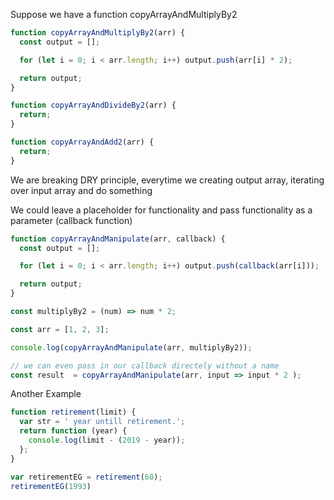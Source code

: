 Suppose we have a function copyArrayAndMultiplyBy2

```js
function copyArrayAndMultiplyBy2(arr) {
  const output = [];

  for (let i = 0; i < arr.length; i++) output.push(arr[i] * 2);

  return output;
}

function copyArrayAndDivideBy2(arr) {
  return;
}

function copyArrayAndAdd2(arr) {
  return;
}
```

We are breaking DRY principle, everytime we creating output array, iterating over input array and do something

We could leave a placeholder for functionality and pass functionality as a parameter (callback function)

```js
function copyArrayAndManipulate(arr, callback) {
  const output = [];

  for (let i = 0; i < arr.length; i++) output.push(callback(arr[i]));

  return output;
}

const multiplyBy2 = (num) => num * 2;

const arr = [1, 2, 3];

console.log(copyArrayAndManipulate(arr, multiplyBy2));

// we can even pass in our callback directely without a name
const result  = copyArrayAndManipulate(arr, input => input * 2 );
```

Another Example
```js
function retirement(limit) {
  var str = ' year untill retirement.';
  return function (year) {
    console.log(limit - (2019 - year));
  };
}

var retirementEG = retirement(60);
retirementEG(1993)